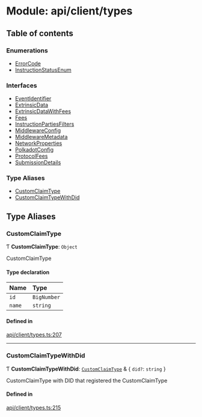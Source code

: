 # Module: api/client/types

## Table of contents

### Enumerations

- [ErrorCode](../wiki/api.client.types.ErrorCode)
- [InstructionStatusEnum](../wiki/api.client.types.InstructionStatusEnum)

### Interfaces

- [EventIdentifier](../wiki/api.client.types.EventIdentifier)
- [ExtrinsicData](../wiki/api.client.types.ExtrinsicData)
- [ExtrinsicDataWithFees](../wiki/api.client.types.ExtrinsicDataWithFees)
- [Fees](../wiki/api.client.types.Fees)
- [InstructionPartiesFilters](../wiki/api.client.types.InstructionPartiesFilters)
- [MiddlewareConfig](../wiki/api.client.types.MiddlewareConfig)
- [MiddlewareMetadata](../wiki/api.client.types.MiddlewareMetadata)
- [NetworkProperties](../wiki/api.client.types.NetworkProperties)
- [PolkadotConfig](../wiki/api.client.types.PolkadotConfig)
- [ProtocolFees](../wiki/api.client.types.ProtocolFees)
- [SubmissionDetails](../wiki/api.client.types.SubmissionDetails)

### Type Aliases

- [CustomClaimType](../wiki/api.client.types#customclaimtype)
- [CustomClaimTypeWithDid](../wiki/api.client.types#customclaimtypewithdid)

## Type Aliases

### CustomClaimType

Ƭ **CustomClaimType**: `Object`

CustomClaimType

#### Type declaration

| Name | Type |
| :------ | :------ |
| `id` | `BigNumber` |
| `name` | `string` |

#### Defined in

[api/client/types.ts:207](https://github.com/PolymeshAssociation/polymesh-sdk/blob/9a8715021/src/api/client/types.ts#L207)

___

### CustomClaimTypeWithDid

Ƭ **CustomClaimTypeWithDid**: [`CustomClaimType`](../wiki/api.client.types#customclaimtype) & \{ `did?`: `string`  }

CustomClaimType with DID that registered the CustomClaimType

#### Defined in

[api/client/types.ts:215](https://github.com/PolymeshAssociation/polymesh-sdk/blob/9a8715021/src/api/client/types.ts#L215)
